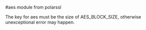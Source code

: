 #aes module from polarssl

The key for aes must be the size of AES_BLOCK_SIZE, otherwise unexceptional error may happen.